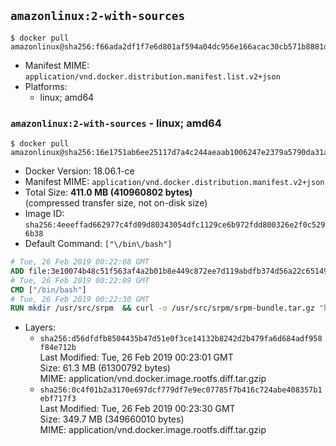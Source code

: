 ## `amazonlinux:2-with-sources`

```console
$ docker pull amazonlinux@sha256:f66ada2df1f7e6d801af594a04dc956e166acac30cb571b8881ded27e1e490a7
```

-	Manifest MIME: `application/vnd.docker.distribution.manifest.list.v2+json`
-	Platforms:
	-	linux; amd64

### `amazonlinux:2-with-sources` - linux; amd64

```console
$ docker pull amazonlinux@sha256:16e1751ab6ee25117d7a4c244aeaab1006247e2379a5790da31ab0a49c710240
```

-	Docker Version: 18.06.1-ce
-	Manifest MIME: `application/vnd.docker.distribution.manifest.v2+json`
-	Total Size: **411.0 MB (410960802 bytes)**  
	(compressed transfer size, not on-disk size)
-	Image ID: `sha256:4eeeffad662977c4fd09d80343054dfc1129ce6b972fdd800326e2f0c5296b38`
-	Default Command: `["\/bin\/bash"]`

```dockerfile
# Tue, 26 Feb 2019 00:22:08 GMT
ADD file:3e10074b48c51f563af4a2b01b8e449c872ee7d119abdfb374d56a22c65149f0 in / 
# Tue, 26 Feb 2019 00:22:09 GMT
CMD ["/bin/bash"]
# Tue, 26 Feb 2019 00:22:30 GMT
RUN mkdir /usr/src/srpm  && curl -o /usr/src/srpm/srpm-bundle.tar.gz "https://amazon-linux-docker-sources.s3-accelerate.amazonaws.com/srpm-bundle-444d8c6710a3027a6c520d9ce5108f0f2570052a15d712f13454c6c6d2d232f9.tar.gz"  && echo "63aba32ac76cee05220b1ef7ebdb8e451e8b12bb8712896883f511ee625b8b45  /usr/src/srpm/srpm-bundle.tar.gz" | sha256sum -c -
```

-	Layers:
	-	`sha256:d56dfdfb8504435b47d51e0f3ce14132b8242d2b479fa6d684adf958f84e712b`  
		Last Modified: Tue, 26 Feb 2019 00:23:01 GMT  
		Size: 61.3 MB (61300792 bytes)  
		MIME: application/vnd.docker.image.rootfs.diff.tar.gzip
	-	`sha256:0c4f01b2a3170e697dcf779df7e9ec07785f7b416c724abe408357b1ebf717f3`  
		Last Modified: Tue, 26 Feb 2019 00:23:30 GMT  
		Size: 349.7 MB (349660010 bytes)  
		MIME: application/vnd.docker.image.rootfs.diff.tar.gzip
